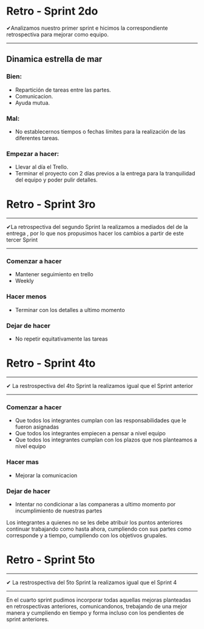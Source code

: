 #  Retro - Sprint  2do

✔Analizamos nuestro primer sprint e hicimos la correspondiente retrospectiva para mejorar como equipo. 
___

##  Dinamica estrella de mar

### Bien:
- Repartición de tareas entre las partes.
- Comunicacion.
- Ayuda mutua.

### Mal:
- No establecernos tiempos o fechas límites para la realización de las diferentes tareas.


### Empezar a hacer:
- Llevar al día el Trello.
- Terminar el proyecto con 2 días previos a la entrega para la tranquilidad del equipo y poder pulir detalles. 

#  Retro - Sprint  3ro
___

✔La retrospectiva del segundo Sprint la realizamos a mediados del de la entrega , por lo que nos propusimos hacer los cambios a partir de este tercer Sprint 
___
### Comenzar a hacer
- Mantener seguimiento en trello 
-  Weekly

### Hacer menos 
- Terminar con los detalles a ultimo momento 

### Dejar de hacer 
- No repetir equitativamente las tareas 

# Retro - Sprint 4to
___

✔ La restrospectiva del 4to Sprint  la realizamos igual que el Sprint anterior
___
### Comenzar a hacer
- Que todos los integrantes cumplan con las responsabilidades que le fueron  asignadas 
- Que todos los integrantes empiecen a pensar a nivel equipo 
- Que todos los integrantes cumplan con los plazos que nos planteamos a nivel equipo 

### Hacer mas 
- Mejorar la comunicacion

### Dejar de hacer
- Intentar no condicionar a las companeras  a ultimo momento por incumplimiento de nuestras partes

Los integrantes a quienes no se les debe atribuir los puntos anteriores continuar trabajando como hasta ahora, cumpliendo con sus partes como corresponde y a tiempo, cumpliendo con los objetivos grupales.

# Retro - Sprint 5to
___

✔ La restrospectiva del 5to Sprint la realizamos igual que el Sprint 4
___
En el cuarto sprint pudimos incorporar todas aquellas mejoras planteadas en retrospectivas anteriores, comunicandonos, trebajando de una mejor manera y cumpliendo en tiempo y forma incluso con los pendientes de sprint anteriores. 
